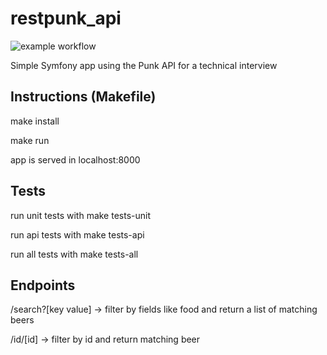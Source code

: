 # restpunk_api

![example workflow](https://github.com/github/docs/actions/workflows/symfony.yml/badge.svg)

Simple Symfony app using the Punk API for a technical interview

<h2>Instructions (Makefile)</h2>


make install

make run

app is served in localhost:8000

<h2>Tests</h2>

run unit tests with make tests-unit

run api tests with make tests-api

run all tests with make tests-all


<h2>Endpoints</h2>


/search?[key value] -> filter by fields like food and return a list of matching beers

/id/[id] -> filter by id and return matching beer
